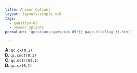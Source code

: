 ```yaml
---
title: Answer Options
layout: layouts/simple.njk
tags:
  - question-09
  - answer_options
permalink: "questions/question-09/{{ page.fileSlug }}.html"

---
```



**A.** `qc.cx(0,1)`  
**B.** `qc.cnot(0,1)`  
**C.** `qc.mct([0],1)`  
**D.** `qc.cz(0,1)`
